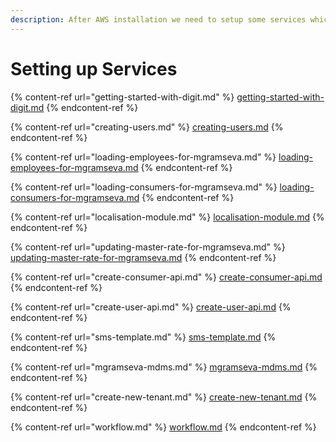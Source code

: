 ```yaml
---
description: After AWS installation we need to setup some services which are as follows :-
---
```


# Setting up Services

{% content-ref url="getting-started-with-digit.md" %}
[getting-started-with-digit.md](getting-started-with-digit.md)
{% endcontent-ref %}

{% content-ref url="creating-users.md" %}
[creating-users.md](creating-users.md)
{% endcontent-ref %}

{% content-ref url="loading-employees-for-mgramseva.md" %}
[loading-employees-for-mgramseva.md](loading-employees-for-mgramseva.md)
{% endcontent-ref %}

{% content-ref url="loading-consumers-for-mgramseva.md" %}
[loading-consumers-for-mgramseva.md](loading-consumers-for-mgramseva.md)
{% endcontent-ref %}

{% content-ref url="localisation-module.md" %}
[localisation-module.md](localisation-module.md)
{% endcontent-ref %}

{% content-ref url="updating-master-rate-for-mgramseva.md" %}
[updating-master-rate-for-mgramseva.md](updating-master-rate-for-mgramseva.md)
{% endcontent-ref %}

{% content-ref url="create-consumer-api.md" %}
[create-consumer-api.md](create-consumer-api.md)
{% endcontent-ref %}

{% content-ref url="create-user-api.md" %}
[create-user-api.md](create-user-api.md)
{% endcontent-ref %}

{% content-ref url="sms-template.md" %}
[sms-template.md](sms-template.md)
{% endcontent-ref %}

{% content-ref url="mgramseva-mdms.md" %}
[mgramseva-mdms.md](mgramseva-mdms.md)
{% endcontent-ref %}

{% content-ref url="create-new-tenant.md" %}
[create-new-tenant.md](create-new-tenant.md)
{% endcontent-ref %}

{% content-ref url="workflow.md" %}
[workflow.md](workflow.md)
{% endcontent-ref %}
